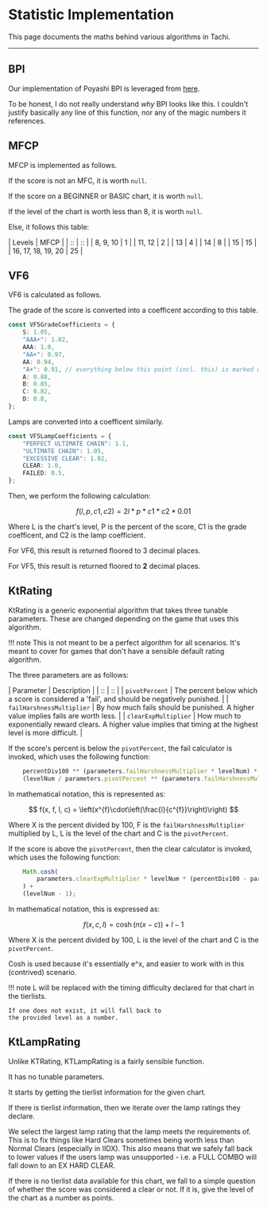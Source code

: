 # Statistic Implementation

This page documents the maths behind various algorithms
in Tachi.

*****

## BPI

Our implementation of Poyashi BPI is leveraged from [here](https://github.com/potakusan/iidx_score_manager/blob/f21ba6b85fcc0bf8b7ca888fa2239a3951a9c9c2/src/components/bpi/index.tsx#L120).

To be honest, I do not really understand *why* BPI looks
like this. I couldn't justify basically any line of this
function, nor any of the magic numbers it references.

## MFCP

MFCP is implemented as follows.

If the score is not an MFC, it is worth `null`.

If the score on a BEGINNER or BASIC chart, it is worth `null`.

If the level of the chart is worth less than 8, it is worth `null`.

Else, it follows this table:

| Levels | MFCP |
| :: | :: |
| 8, 9, 10 | 1 |
| 11, 12 | 2 |
| 13 | 4 |
| 14 | 8 |
| 15 | 15 |
| 16, 17, 18, 19, 20 | 25 |

## VF6

VF6 is calculated as follows.

The grade of the score is converted into a coefficent
according to this table.

```ts
const VF5GradeCoefficients = {
	S: 1.05,
	"AAA+": 1.02,
	AAA: 1.0,
	"AA+": 0.97,
	AA: 0.94,
	"A+": 0.91, // everything below this point (incl. this) is marked with a (?) in bemaniwiki.
	A: 0.88,
	B: 0.85,
	C: 0.82,
	D: 0.8,
};
```

Lamps are converted into a coefficent similarly.

```ts
const VF5LampCoefficients = {
	"PERFECT ULTIMATE CHAIN": 1.1,
	"ULTIMATE CHAIN": 1.05,
	"EXCESSIVE CLEAR": 1.02,
	CLEAR: 1.0,
	FAILED: 0.5,
};
```

Then, we perform the following calculation:

$$
f(l, p, c1, c2) = 2l * p * c1 * c2 * 0.01
$$

Where L is the chart's level, P is the percent of the score,
C1 is the grade coefficent, and C2 is the lamp coefficient.

For VF6, this result is returned floored to 3 decimal places.

For VF5, this result is returned floored to **2** decimal places.

## KtRating

KtRating is a generic exponential algorithm that takes
three tunable parameters. These are changed depending
on the game that uses this algorithm.

!!! note
	This is not meant to be a perfect algorithm for all
	scenarios. It's meant to cover for games that don't
	have a sensible default rating algorithm.

The three parameters are as follows:

| Parameter | Description |
| :: | :: |
| `pivotPercent` | The percent below which a score is considered a 'fail', and should be negatively punished. |
| `failHarshnessMultiplier` | By how much fails should be punished. A higher value implies fails are worth less. |
| `clearExpMultiplier` | How much to exponentially reward clears. A higher value implies that timing at the highest level is more difficult. |

If the score's percent is below the `pivotPercent`, the
fail calculator is invoked, which uses the following
function:

```ts
	percentDiv100 ** (parameters.failHarshnessMultiplier * levelNum) *
	(levelNum / parameters.pivotPercent ** (parameters.failHarshnessMultiplier * levelNum))
```

In mathematical notation, this is represented as:

$$
f(x, f, l, c) = \left(x^{f}\cdot\left(\frac{l}{c^{f}}\right)\right)
$$

Where X is the percent divided by 100,
F is the `failHarshnessMultiplier` multiplied by L,
L is the level of the chart and
C is the `pivotPercent`.

If the score is above the `pivotPercent`, then the
clear calculator is invoked, which uses the following
function:

```ts
	Math.cosh(
		parameters.clearExpMultiplier * levelNum * (percentDiv100 - parameters.pivotPercent)
	) +
	(levelNum - 1);
```

In mathematical notation, this is expressed as:

$$
f(x, c, l) = \cosh\left(n\left(x-c\right)\right)+l-1
$$

Where X is the percent divided by 100,
L is the level of the chart and
C is the `pivotPercent`.

Cosh is used because it's essentially e^x, and easier
to work with in this (contrived) scenario.

!!! note
	L will be replaced with the timing difficulty
	declared for that chart in the tierlists.

	If one does not exist, it will fall back to
	the provided level as a number.

## KtLampRating

Unlike KTRating, KTLampRating is a fairly sensible
function.

It has no tunable parameters.

It starts by getting the tierlist information for the
given chart.

If there is tierlist information, then we iterate
over the lamp ratings they declare.

We select the largest lamp rating that the lamp meets
the requirements of.
This is to fix things like Hard Clears sometimes being worth
less than Normal Clears (especially in IIDX). This also
means that we safely fall back to lower values if the
users lamp was unsupported - i.e. a FULL COMBO will fall
down to an EX HARD CLEAR.

If there is no tierlist data available for this chart,
we fall to a simple question of whether the score was
considered a clear or not. If it is, give the level
of the chart as a number as points.